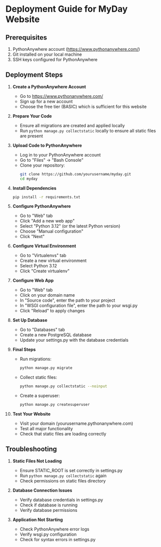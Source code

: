 # Deployment Guide for MyDay Website

## Prerequisites

1. PythonAnywhere account (https://www.pythonanywhere.com/)
2. Git installed on your local machine
3. SSH keys configured for PythonAnywhere

## Deployment Steps

1. **Create a PythonAnywhere Account**
   - Go to https://www.pythonanywhere.com/
   - Sign up for a new account
   - Choose the free tier (BASIC) which is sufficient for this website

2. **Prepare Your Code**
   - Ensure all migrations are created and applied locally
   - Run `python manage.py collectstatic` locally to ensure all static files are present

3. **Upload Code to PythonAnywhere**
   - Log in to your PythonAnywhere account
   - Go to "Files" -> "Bash Console"
   - Clone your repository:
     ```bash
     git clone https://github.com/yourusername/myday.git
     cd myday
     ```

4. **Install Dependencies**
   ```bash
   pip install -r requirements.txt
   ```

5. **Configure PythonAnywhere**
   - Go to "Web" tab
   - Click "Add a new web app"
   - Select "Python 3.12" (or the latest Python version)
   - Choose "Manual configuration"
   - Click "Next"

6. **Configure Virtual Environment**
   - Go to "Virtualenvs" tab
   - Create a new virtual environment
   - Select Python 3.12
   - Click "Create virtualenv"

7. **Configure Web App**
   - Go to "Web" tab
   - Click on your domain name
   - In "Source code", enter the path to your project
   - In "WSGI configuration file", enter the path to your wsgi.py
   - Click "Reload" to apply changes

8. **Set Up Database**
   - Go to "Databases" tab
   - Create a new PostgreSQL database
   - Update your settings.py with the database credentials

9. **Final Steps**
   - Run migrations:
     ```bash
     python manage.py migrate
     ```
   - Collect static files:
     ```bash
     python manage.py collectstatic --noinput
     ```
   - Create a superuser:
     ```bash
     python manage.py createsuperuser
     ```

10. **Test Your Website**
    - Visit your domain (yourusername.pythonanywhere.com)
    - Test all major functionality
    - Check that static files are loading correctly

## Troubleshooting

1. **Static Files Not Loading**
   - Ensure STATIC_ROOT is set correctly in settings.py
   - Run `python manage.py collectstatic` again
   - Check permissions on static files directory

2. **Database Connection Issues**
   - Verify database credentials in settings.py
   - Check if database is running
   - Verify database permissions

3. **Application Not Starting**
   - Check PythonAnywhere error logs
   - Verify wsgi.py configuration
   - Check for syntax errors in settings.py
